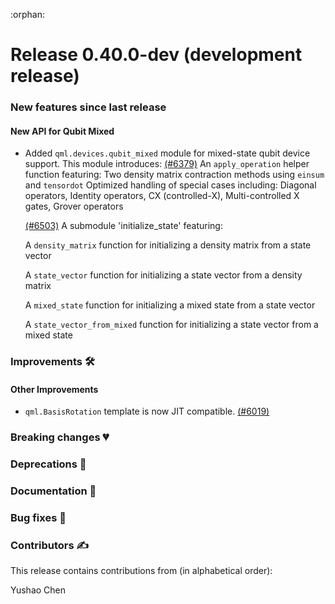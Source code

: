 :orphan:

# Release 0.40.0-dev (development release)

<h3>New features since last release</h3>

<h4>New API for Qubit Mixed</h4>

* Added `qml.devices.qubit_mixed` module for mixed-state qubit device support. This module introduces:
  [(#6379)](https://github.com/PennyLaneAI/pennylane/pull/6379) An `apply_operation` helper function featuring:
    Two density matrix contraction methods using `einsum` and `tensordot`
    Optimized handling of special cases including: Diagonal operators, Identity operators, CX (controlled-X), Multi-controlled X gates, Grover operators

  [(#6503)](https://github.com/PennyLaneAI/pennylane/pull/6503) A submodule 'initialize_state' featuring:

    A `density_matrix` function for initializing a density matrix from a state vector

    A `state_vector` function for initializing a state vector from a density matrix

    A `mixed_state` function for initializing a mixed state from a state vector

    A `state_vector_from_mixed` function for initializing a state vector from a mixed state

<h3>Improvements 🛠</h3>

<h4>Other Improvements</h4>

* `qml.BasisRotation` template is now JIT compatible.
  [(#6019)](https://github.com/PennyLaneAI/pennylane/pull/6019)

<h3>Breaking changes 💔</h3>

<h3>Deprecations 👋</h3>

<h3>Documentation 📝</h3>

<h3>Bug fixes 🐛</h3>

<h3>Contributors ✍️</h3>

This release contains contributions from (in alphabetical order):

Yushao Chen
